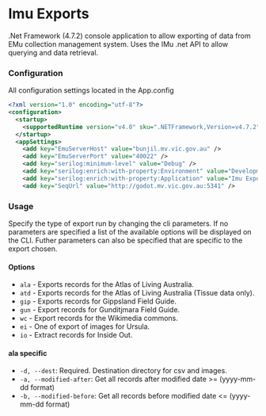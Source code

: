 Imu Exports
=========================== 

.Net Framework (4.7.2) console application to allow exporting of data from EMu collection management system. Uses the IMu .net API to allow querying and data retrieval.

### Configuration

All configuration settings located in the App.config

```xml
<?xml version="1.0" encoding="utf-8"?>
<configuration>
  <startup>
    <supportedRuntime version="v4.0" sku=".NETFramework,Version=v4.7.2" />
  </startup>
  <appSettings>
    <add key="EmuServerHost" value="bunjil.mv.vic.gov.au" />
    <add key="EmuServerPort" value="40022" />
    <add key="serilog:minimum-level" value="Debug" />
    <add key="serilog:enrich:with-property:Environment" value="Development" />
    <add key="serilog:enrich:with-property:Application" value="Imu Exports" />
    <add key="SeqUrl" value="http://godot.mv.vic.gov.au:5341" />
```

### Usage

Specify the type of export run by changing the cli parameters.  If no parameters are specified a list of the available options will be displayed on the CLI.  Futher parameters can also be specified that are specific to the export chosen.

#### Options

* `ala` - Exports records for the Atlas of Living Australia.
* `atd` - Exports records for the Atlas of Living Australia (Tissue data only).
* `gip` - Exports records for Gippsland Field Guide.
* `gun` - Export records for Gunditjmara Field Guide.
* `wc` - Export records for the Wikimedia commons.
* `ei` - One of export of images for Ursula.
* `io` - Extract records for Inside Out.

#### ala specific

* `-d, --dest`: Required. Destination directory for csv and images.
* `-a, --modified-after`: Get all records after modified date >= (yyyy-mm-dd format)
* `-b, --modified-before`: Get all records before modified date <= (yyyy-mm-dd format)